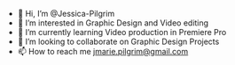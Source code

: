 - 👋 Hi, I’m @Jessica-Pilgrim
- 👀 I’m interested in Graphic Design and Video editing
- 🌱 I’m currently learning Video production in Premiere Pro
- 💞️ I’m looking to collaborate on Graphic Design Projects
- 📫 How to reach me jmarie.pilgrim@gmail.com

<!---
Jessica-Pilgrim/Jessica-Pilgrim is a ✨ special ✨ repository because its `README.md` (this file) appears on your GitHub profile.
You can click the Preview link to take a look at your changes.
--->
